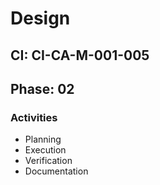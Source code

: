 # Design

## CI: CI-CA-M-001-005
## Phase: 02

### Activities
- Planning
- Execution
- Verification
- Documentation
